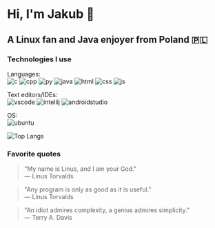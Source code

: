 # Hi, I'm Jakub 👋
## A Linux fan and Java enjoyer from Poland 🇵🇱

### Technologies I use
Languages: <br/>
![c](https://github.com/jakub-swiniarski/jakub-swiniarski/assets/77209709/cec46eb7-ae46-43e7-b7f6-9636719a4df3)
![cpp](https://github.com/jakub-swiniarski/jakub-swiniarski/assets/77209709/0600e682-e077-42b7-8cde-b442a9e87342)
![py](https://github.com/jakub-swiniarski/jakub-swiniarski/assets/77209709/d95b23b6-7f4a-433c-b050-59397067a5f7)
![java](https://github.com/jakub-swiniarski/jakub-swiniarski/assets/77209709/be8beaf5-fae5-4fdf-ad5a-eb67aea450a1)
![html](https://github.com/jakub-swiniarski/jakub-swiniarski/assets/77209709/d7b02c6e-a486-4627-8c6f-e707caf451ec)
![css](https://github.com/jakub-swiniarski/jakub-swiniarski/assets/77209709/af729734-55ad-4a17-ab50-30f7ba486884)
![js](https://github.com/jakub-swiniarski/jakub-swiniarski/assets/77209709/f99d5e1f-3e99-4266-bdbc-87638b2388d1)

Text editors/IDEs: <br/>
![vscode](https://github.com/jakub-swiniarski/jakub-swiniarski/assets/77209709/4f868348-7e06-4b53-a73a-20f2b7629041)
![intellij](https://github.com/jakub-swiniarski/jakub-swiniarski/assets/77209709/30677767-3a95-49b0-b46c-69903033b088)
![androidstudio](https://github.com/jakub-swiniarski/jakub-swiniarski/assets/77209709/cd781ddc-073d-45ff-8939-4eb7b6a2d7c4)

OS: <br/>
![ubuntu](https://github.com/jakub-swiniarski/jakub-swiniarski/assets/77209709/65da4740-b1e4-4b93-85d0-085177ff3716)

![Top Langs](https://github-readme-stats.vercel.app/api/top-langs/?username=jakub-swiniarski&size_weight=0&count_weight=1&hide=batchfile,powershell&layout=compact)

### Favorite quotes
> "My name is Linus, and I am your God." <br/>
> — Linus Torvalds

> "Any program is only as good as it is useful." <br/>
> — Linus Torvalds

> "An idiot admires complexity, a genius admires simplicity." <br/>
> — Terry A. Davis
